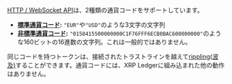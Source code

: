 [HTTP / WebSocket API](../../references/http-websocket-apis/index.md)は、2種類の通貨コードをサポートしています。

- **[標準通貨コード](../../references/protocol/data-types/currency-formats.md#標準通貨コード):** `"EUR"`や`"USD"`のような3文字の文字列
- **[非標準通貨コード](../../references/protocol/data-types/currency-formats.md#非標準通貨コード):** `"0158415500000000C1F76FFF6ECB0BAC600000000"`のような160ビットの16進数の文字列。これは一般的ではありません。

同じコードを持つトークンは、接続されたトラストラインを越えて[rippling(波及)](../../concepts/tokens/fungible-tokens/rippling.md)することができます。通貨コードには、XRP Ledgerに組み込まれた他の動作はありません。
